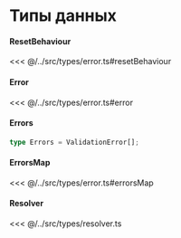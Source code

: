 # Типы данных

#### ResetBehaviour
<<< @/../src/types/error.ts#resetBehaviour

#### Error
<<< @/../src/types/error.ts#error

#### Errors
```ts
type Errors = ValidationError[];
```

#### ErrorsMap
<<< @/../src/types/error.ts#errorsMap

#### Resolver
<<< @/../src/types/resolver.ts


